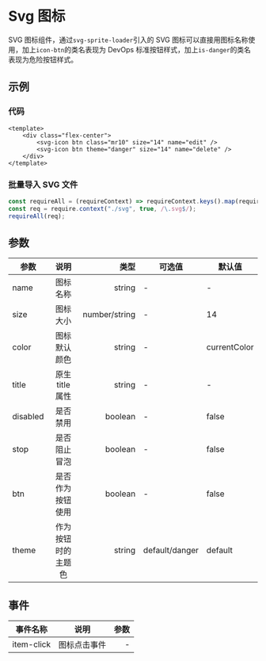 # Svg 图标

SVG 图标组件，通过`svg-sprite-loader`引入的 SVG 图标可以直接用图标名称使用，加上`icon-btn`的类名表现为 DevOps 标准按钮样式，加上`is-danger`的类名表现为危险按钮样式。

## 示例

<script>
    const requireAll = requireContext => requireContext.keys().map(requireContext)
    const req = require.context('./svg', true, /\.svg$/)
    requireAll(req)

    import SvgIcon from '@devops/svg-icon'

    export default {
        components: {
            SvgIcon
        },
        methods: {
            handleClick () {
                // TODo
            }
        }
    }
</script>

<template>
    <div class="flex-center" style="margin-top: 20px;">
        <svg-icon btn class="mr10" size="14" name="edit"/>
        <svg-icon btn theme="danger" size="14" name="delete"/>
    </div>
</template>

<style lang="scss">
.flex-center {
    display: flex;
    align-items: center;
    justify-content: center;
}

.mr10 {
    margin-right: 10px;
}
</style>

### 代码

```vue
<template>
    <div class="flex-center">
        <svg-icon btn class="mr10" size="14" name="edit" />
        <svg-icon btn theme="danger" size="14" name="delete" />
    </div>
</template>
```

### 批量导入 SVG 文件

```js
const requireAll = (requireContext) => requireContext.keys().map(requireContext);
const req = require.context("./svg", true, /\.svg$/);
requireAll(req);
```

## 参数

| 参数     |        说明        |          类型 | 可选值         | 默认值       |
| -------- | :----------------: | ------------: | -------------- | ------------ |
| name     |      图标名称      |        string | -              | -            |
| size     |      图标大小      | number/string | -              | 14           |
| color    |    图标默认颜色    |        string | -              | currentColor |
| title    |  原生 title 属性   |        string | -              | -            |
| disabled |      是否禁用      |       boolean | -              | false        |
| stop     |    是否阻止冒泡    |       boolean | -              | false        |
| btn      |  是否作为按钮使用  |       boolean | -              | false        |
| theme    | 作为按钮时的主题色 |        string | default/danger | default      |

## 事件

| 事件名称   |     说明     | 参数 |
| ---------- | :----------: | ---: |
| item-click | 图标点击事件 |    - |
